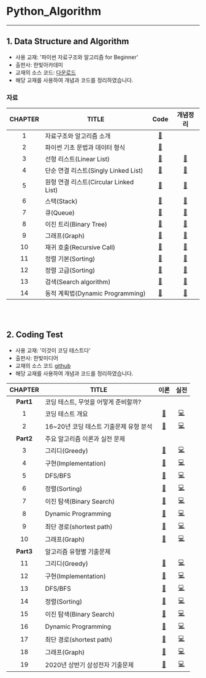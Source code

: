 ﻿# Python_Algorithm
---

## 1. Data Structure and Algorithm

- 사용 교재: '파이썬 자료구조와 알고리즘 for Beginner'
- 출판사: 한빛아카데미
- 교재의 소스 코드: [다운로드](https://www.hanbit.co.kr/academy/books/book_view.html?p_code=B4186876690)
- 해당 교재를 사용하여 개념과 코드를 정리하였습니다.

### 자료

| CHAPTER | TITLE  | Code  |  개념정리 |
| :--: | ----------- | :------: | :------------: |
|  1   | 자료구조와 알고리즘 소개 |    [🔗]()    |  |
|  2   | 파이썬 기초 문법과 데이터 형식 | [🔗]()  |  |
|  3   | 선형 리스트(Linear List) |      [🔗](https://github.com/cha-suyeon/Python_Algorithm/tree/main/Data%20Structure%20and%20Algorithm/Ch3_Linear_List)      |      [📔]()      |
|  4   | 단순 연결 리스트(Singly Linked List) |    [🔗](https://github.com/cha-suyeon/Python_Algorithm/tree/main/Data%20Structure%20and%20Algorithm/Ch4_Singly_Linked_List)     |    [📔]()     |
|  5   | 원형 연결 리스트(Circular Linked List)  | [🔗](https://github.com/cha-suyeon/Python_Algorithm/tree/main/Data%20Structure%20and%20Algorithm/Ch5_Circular_Linked_List) | [📔]() |
|  6   | 스택(Stack) |      [🔗](https://github.com/cha-suyeon/Python_Algorithm/tree/main/Data%20Structure%20and%20Algorithm/Ch6_Stack)      | [📔](https://velog.io/@cha-suyeon/Python-%EC%8A%A4%ED%83%9DStack%EC%9D%98-%EA%B8%B0%EB%B3%B8-%EA%B0%9C%EB%85%90-%EA%B5%AC%EC%A1%B0-%EA%B0%84%EB%8B%A8-%EA%B5%AC%ED%98%84)
|  7   | 큐(Queue) | [🔗](https://github.com/cha-suyeon/Python_Algorithm/tree/main/Data%20Structure%20and%20Algorithm/Ch7_Queue)      | [📔](https://velog.io/@cha-suyeon/%EC%9E%90%EB%A3%8C%EA%B5%AC%EC%A1%B0-%ED%81%90Queue%EC%9D%98-%EA%B8%B0%EB%B3%B8-%EA%B0%9C%EB%85%90-%EA%B5%AC%EC%A1%B0-%EA%B0%84%EB%8B%A8-%EA%B5%AC%ED%98%84Python)
|  8   | 이진 트리(Binary Tree) | [🔗](https://github.com/cha-suyeon/Python_Algorithm/tree/main/Data%20Structure%20and%20Algorithm/Ch8_Binary_Tree)      | [📔]()
|  9   | 그래프(Graph) | [🔗]()      | [📔]() |
|  10   | 재귀 호출(Recursive Call) | [🔗]()      | [📔]() |
|  11   | 정렬 기본(Sorting) | [🔗]()      | [📔]()  |
|  12   | 정렬 고급(Sorting) | [🔗]()      | [📔]()  |
|  13   | 검색(Search algorithm) | [🔗]() | [📔]() |
|  14   | 동적 계획법(Dynamic Programming) | [🔗]() | [📔]() |

</br>
</br>

## 2. Coding Test

- 사용 교재: '이것이 코딩 테스트다'
- 출판사: 한빛미디어
- 교재의 소스 코드 [github](https://github.com/ndb796/python-for-coding-test)
- 해당 교재를 사용하여 개념과 코드를 정리하였습니다.

| CHAPTER | TITLE  | 이론 | 실전 |
| :--: | ----------- | :------: | :------------: |
| **Part1** | 코딩 테스트, 무엇을 어떻게 준비할까? |  |  |
|  1   | 코딩 테스트 개요 |  [📔]() | [💻]() |
|  2   | 16~20년 코딩 테스트 기출문제 유형 분석 |  [📔]()  | [💻]()  |
| **Part2** | 주요 알고리즘 이론과 실전 문제 | | |
|  3   | 그리디(Greedy) |  [📔]()  | [💻]() |
|  4   | 구현(Implementation) |  [📔]() | [💻]() |
|  5   | DFS/BFS  | [📔](https://velog.io/@cha-suyeon/%EC%95%8C%EA%B3%A0%EB%A6%AC%EC%A6%98-%EA%B9%8A%EC%9D%B4-%EC%9A%B0%EC%84%A0-%ED%83%90%EC%83%89DFS-%EA%B3%BC-%EB%84%88%EB%B9%84-%EC%9A%B0%EC%84%A0-%ED%83%90%EC%83%89BFS) | [💻](https://github.com/cha-suyeon/Python_Algorithm/tree/main/python-for-coding-test/5) |
|  6   | 정렬(Sorting) |  [📔](https://velog.io/@cha-suyeon/%EC%95%8C%EA%B3%A0%EB%A6%AC%EC%A6%98-%EC%A0%95%EB%A0%ACSorting-%EC%9A%94%EC%95%BD-%EC%A0%95%EB%A6%AC%EC%84%A0%ED%83%9D-%EC%82%BD%EC%9E%85-%ED%80%B5-%EA%B3%84%EC%88%98%EC%A0%95%EB%A0%AC) | [💻](https://github.com/cha-suyeon/Python_Algorithm/tree/main/python-for-coding-test/4) |
|  7   | 이진 탐색(Binary Search) |  [📔](https://velog.io/@cha-suyeon/Algorithm-%EC%88%9C%EC%B0%A8-%ED%83%90%EC%83%89Sequential-Search%EC%99%80-%EC%9D%B4%EC%A7%84-%ED%83%90%EC%83%89Binary-Search)  | [💻](https://github.com/cha-suyeon/Python_Algorithm/tree/main/python-for-coding-test/7) |
|  8   | Dynamic Programming |  [📔]() | [💻]() |
|  9   | 최단 경로(shortest path) |  [📔]()  | [💻]() |
|  10   | 그래프(Graph) |  [📔]()  | [💻]() |
| **Part3** | 알고리즘 유형별 기출문제 |  | |
|  11   | 그리디(Greedy) |  [📔]()  | [💻]() |
|  12   | 구현(Implementation) | [📔]() | [💻]() |
|  13   | DFS/BFS |  [📔]()  | [💻]() |
|  14   | 정렬(Sorting) | [📔]()  |[💻]() |
|  15   | 이진 탐색(Binary Search) |  [📔]()  | [💻]() |
|  16   | Dynamic Programming |  [📔]() | [💻]() |
|  17   | 최단 경로(shortest path) |  [📔]() | [💻]() |
|  18   | 그래프(Graph) |  [📔]()  | [💻]() |
|  19   | 2020년 상반기 삼성전자 기출문제 |  [📔]() | [💻]() |
